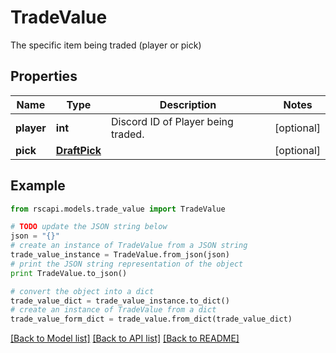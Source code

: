 # TradeValue

The specific item being traded (player or pick)

## Properties
Name | Type | Description | Notes
------------ | ------------- | ------------- | -------------
**player** | **int** | Discord ID of Player being traded. | [optional] 
**pick** | [**DraftPick**](DraftPick.md) |  | [optional] 

## Example

```python
from rscapi.models.trade_value import TradeValue

# TODO update the JSON string below
json = "{}"
# create an instance of TradeValue from a JSON string
trade_value_instance = TradeValue.from_json(json)
# print the JSON string representation of the object
print TradeValue.to_json()

# convert the object into a dict
trade_value_dict = trade_value_instance.to_dict()
# create an instance of TradeValue from a dict
trade_value_form_dict = trade_value.from_dict(trade_value_dict)
```
[[Back to Model list]](../README.md#documentation-for-models) [[Back to API list]](../README.md#documentation-for-api-endpoints) [[Back to README]](../README.md)


